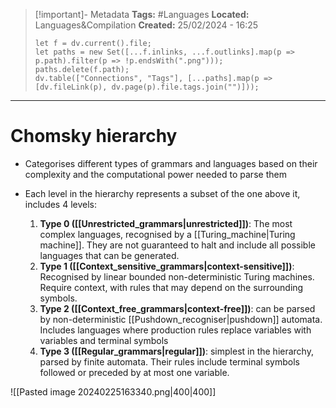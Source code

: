 > [!important]- Metadata
> **Tags:** #Languages 
> **Located:** Languages&Compilation
> **Created:** 25/02/2024 - 16:25
> ```dataviewjs
> let f = dv.current().file;
> let paths = new Set([...f.inlinks, ...f.outlinks].map(p => p.path).filter(p => !p.endsWith(".png")));
> paths.delete(f.path);
> dv.table(["Connections", "Tags"], [...paths].map(p => [dv.fileLink(p), dv.page(p).file.tags.join("")]));
> ```

___
# Chomsky hierarchy
- Categorises different types of grammars and languages based on their complexity and the computational power needed to parse them
- Each level in the hierarchy represents a subset of the one above it, includes 4 levels:

    1. **Type 0 ([[Unrestricted_grammars|unrestricted]])**: The most complex languages, recognised by a [[Turing_machine|Turing machine]]. They are not guaranteed to halt and include all possible languages that can be generated.
    2. **Type 1 ([[Context_sensitive_grammars|context-sensitive]])**: Recognised by linear bounded non-deterministic Turing machines. Require context, with rules that may depend on the surrounding symbols.
    3. **Type 2 ([[Context_free_grammars|context-free]])**: can be parsed by non-deterministic [[Pushdown_recogniser|pushdown]] automata. Includes languages where production rules replace variables with variables and terminal symbols
    4. **Type 3 ([[Regular_grammars|regular]])**: simplest in the hierarchy, parsed by finite automata. Their rules include terminal symbols followed or preceded by at most one variable.

![[Pasted image 20240225163340.png|400|400]]
